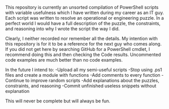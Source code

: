 This repository is currently an unsorted compilation of PowerShell scripts with variable usefulness which I have written during my career as an IT guy. Each script was written to resolve an operational or engineering puzzle. In a perfect world I would have a full description of the puzzle, the constraints, and reasoning into why I wrote the script the way I did.

Clearly, I neither recorded nor remember all the details. My intention with this repository is for it to be a reference for the next guy who comes along. If you did not get here by searching GitHub for a PowerShell cmdlet, I recommend doing this and then checking the Code results. Uncommented code examples are much better than no code examples.

In the future I intend to:
-Upload all my semi-useful scripts
-Stop using .ps1 files and create a module with functions
-Add comments to every function
-Continue to improve random scripts
-Add explanations about the puzzles, constraints, and reasoning
-Commit unfinished useless snippets without explanation

This will never be complete but will always be fun.
